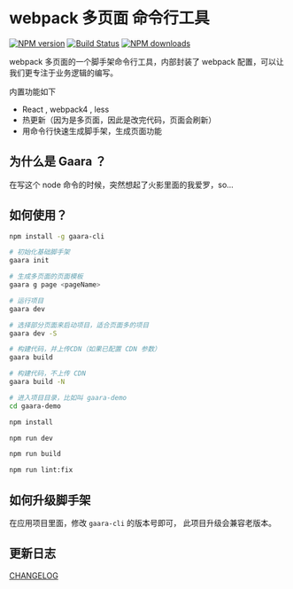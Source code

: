 # webpack 多页面 命令行工具

[![NPM version](https://img.shields.io/npm/v/gaara-cli.svg?style=flat)](https://npmjs.org/package/gaara-cli)
[![Build Status](https://img.shields.io/travis/umijs/gaara-cli.svg?style=flat)](https://travis-ci.org/umijs/gaara-cli)
[![NPM downloads](http://img.shields.io/npm/dm/gaara-cli.svg?style=flat)](https://npmjs.org/package/gaara-cli)

webpack 多页面的一个脚手架命令行工具，内部封装了 webpack 配置，可以让我们更专注于业务逻辑的编写。

内置功能如下

- React , webpack4 , less
- 热更新（因为是多页面，因此是改完代码，页面会刷新）
- 用命令行快速生成脚手架，生成页面功能

## 为什么是 Gaara ？

在写这个 node 命令的时候，突然想起了火影里面的我爱罗，so...

## 如何使用？

```bash
npm install -g gaara-cli

# 初始化基础脚手架
gaara init

# 生成多页面的页面模板
gaara g page <pageName>

# 运行项目
gaara dev

# 选择部分页面来启动项目，适合页面多的项目
gaara dev -S

# 构建代码，并上传CDN（如果已配置 CDN 参数）
gaara build

# 构建代码，不上传 CDN
gaara build -N

# 进入项目目录，比如叫 gaara-demo
cd gaara-demo

npm install

npm run dev

npm run build

npm run lint:fix
```

## 如何升级脚手架

在应用项目里面，修改 `gaara-cli` 的版本号即可， 此项目升级会兼容老版本。

## 更新日志

[CHANGELOG](./CHANGELOG.md)
